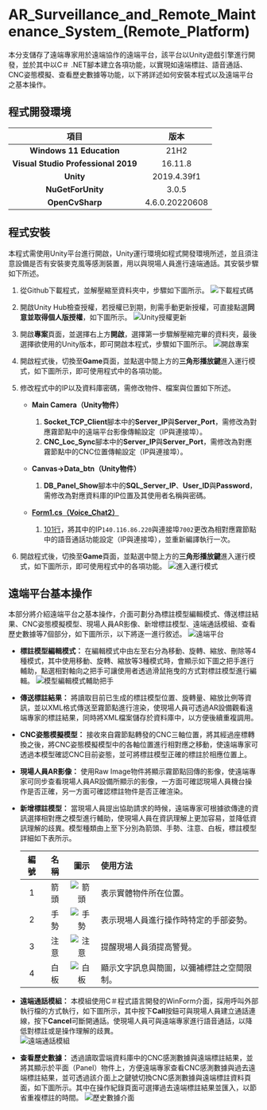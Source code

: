# AR_Surveillance_and_Remote_Maintenance_System_(Remote_Platform)
本分支儲存了遠端專家用於遠端協作的遠端平台，該平台以Unity遊戲引擎進行開發，並於其中以C＃ .NET腳本建立各項功能，以實現如遠端標註、語音通話、CNC姿態模擬、查看歷史數據等功能，以下將詳述如何安裝本程式以及遠端平台之基本操作。

## 程式開發環境
|**項目**|**版本**|
|:---:|:---:|
|**Windows 11 Education**|21H2|
|**Visual Studio Professional 2019**|16.11.8|
|**Unity**|2019.4.39f1|
|**NuGetForUnity**|3.0.5|
|**OpenCvSharp**|4.6.0.20220608|

## 程式安裝
本程式需使用Unity平台進行開啟，Unity運行環境如程式開發環境所述，並且須注意設備是否有安裝麥克風等感測裝置，用以與現場人員進行遠端通話。其安裝步驟如下所述。

1. 從Github下載程式，並解壓縮至資料夾中，步驟如下圖所示。
![下載程式碼](https://user-images.githubusercontent.com/77768660/189569302-89d52e82-2675-41cd-a2fb-e58ba5ece845.png)

2. 開啟Unity Hub檢查授權，若授權已到期，則需手動更新授權，可直接點選**同意並取得個人版授權**，如下圖所示。
![Unity授權更新](https://user-images.githubusercontent.com/77768660/189570891-73c1c76b-d103-4b7a-b61e-159cbcaa76ea.png)

3. 開啟**專案**頁面，並選擇右上方**開啟**，選擇第一步驟解壓縮完畢的資料夾，最後選擇欲使用的Unity版本，即可開啟本程式，步驟如下圖所示。
![開啟專案](https://user-images.githubusercontent.com/77768660/189570068-c0cfc4c1-1b7f-4498-bf15-0243f06ccd16.png)

4. 開啟程式後，切換至**Game**頁面，並點選中間上方的**三角形播放鍵**進入運行模式，如下圖所示，即可使用程式中的各項功能。
4. 修改程式中的IP以及資料庫密碼，需修改物件、檔案與位置如下所述。
    * **Main Camera（Unity物件）**
        1. **Socket_TCP_Client**腳本中的**Server_IP**與**Server_Port**，需修改為對應霧節點中的遠端平台影像傳輸設定（IP與連接埠）。
        2. **CNC_Loc_Sync**腳本中的**Server_IP**與**Server_Port**，需修改為對應霧節點中的CNC位置傳輸設定（IP與連接埠）。
        
    * **Canvas→Data_btn（Unity物件）**
        1. **DB_Panel_Show**腳本中的**SQL_Server_IP**、**User_ID**與**Password**，需修改為對應資料庫的IP位置及其使用者名稱與密碼。
        
    * [**Form1.cs（Voice_Chat2）**](https://github.com/vf19961226/AR_Surveillance_and_Remote_Maintenance_System/blob/Remote_Platform/Voice_Chat2/Voice_Chat2/Form1.cs)
        1. [101行](https://github.com/vf19961226/AR_Surveillance_and_Remote_Maintenance_System/blob/Remote_Platform/Voice_Chat2/Voice_Chat2/Form1.cs#L101)，將其中的IP`140.116.86.220`與連接埠`7002`更改為相對應霧節點中的語音通話功能設定（IP與連接埠），並重新編譯執行一次。

5. 開啟程式後，切換至**Game**頁面，並點選中間上方的**三角形播放鍵**進入運行模式，如下圖所示，即可使用程式中的各項功能。
![進入運行模式](https://user-images.githubusercontent.com/77768660/189570393-c40906a3-3c83-4b7c-bc0c-cadb54b2cbe9.png)

## 遠端平台基本操作
本部分將介紹遠端平台之基本操作，介面可劃分為標註模型編輯模式、傳送標註結果、CNC姿態模擬模型、現場人員AR影像、新增標註模型、遠端通話模組、查看歷史數據等7個部分，如下圖所示，以下將逐一進行敘述。
![遠端平台](https://user-images.githubusercontent.com/77768660/189480329-20eec532-a492-472d-957a-ca66b33aa2a4.png)

* **標註模型編輯模式：** 在編輯模式中由左至右分為移動、旋轉、縮放、刪除等4種模式，其中使用移動、旋轉、縮放等3種模式時，會顯示如下圖之把手進行輔助，點選相對軸向之把手可讓使用者透過滑鼠拖曳的方式對標註模型進行編輯。
![模型編輯模式輔助把手](https://user-images.githubusercontent.com/77768660/189488704-d0bc4a1a-9258-4f2a-aabe-0a579d7a7984.png)

* **傳送標註結果：** 將讀取目前已生成的標註模型位置、旋轉量、縮放比例等資訊，並以XML格式傳送至霧節點進行渲染，使現場人員可透過AR設備觀看遠端專家的標註結果，同時將XML檔案儲存於資料庫中，以方便後續重複調用。

* **CNC姿態模擬模型：** 接收來自霧節點轉發的CNC三軸位置，將其經過座標轉換之後，將CNC姿態模擬模型中的各軸位置進行相對應之移動，使遠端專家可透過本模型確認CNC目前姿態，並可將標註模型正確的標註於相應位置上。

* **現場人員AR影像：** 使用Raw Image物件將顯示霧節點回傳的影像，使遠端專家可同步查看現場人員AR設備所顯示的影像，一方面可確認現場人員機台操作是否正確，另一方面可確認標註物件是否正確渲染。

* **新增標註模型：** 當現場人員提出協助請求的時候，遠端專家可根據欲傳達的資訊選擇相對應之模型進行輔助，使現場人員在資訊理解上更加容易，並降低資訊理解的歧異。模型種類由上至下分別為箭頭、手勢、注意、白板，標註模型詳細如下表所示。

  |**編號**|**名稱**|**圖示**|**使用方法**
  |:---:|:---:|:---:|:---
  |1|箭頭|![箭頭](https://user-images.githubusercontent.com/77768660/189489141-797a1940-354d-48f0-a73e-4d35e978da5e.png)|表示實體物件所在位置。
  |2|手勢|![手勢](https://user-images.githubusercontent.com/77768660/189489177-ecb13514-9681-4752-97e5-0b16fb1e04ea.png)|表示現場人員進行操作時特定的手部姿勢。
  |3|注意|![注意](https://user-images.githubusercontent.com/77768660/189489199-b0da8d8d-f887-4674-865d-d295b2964c08.png)|提醒現場人員須提高警覺。
  |4|白板|![白板](https://user-images.githubusercontent.com/77768660/189489224-d1da2703-cc76-4e04-8558-faa36cc4de36.png)|顯示文字訊息與簡圖，以彌補標註之空間限制。

* **遠端通話模組：** 本模組使用C＃程式語言開發的WinForm介面，採用呼叫外部執行檔的方式執行，如下圖所示，其中按下**Call**按鈕可與現場人員建立通話連線，按下**Cancel**可斷開通話。使現場人員可與遠端專家進行語音通話，以降低對標註或是操作理解的歧異。    
![遠端通話模組](https://user-images.githubusercontent.com/77768660/189489310-009e4c98-af72-446e-b172-2b5206d16b59.png)

* **查看歷史數據：** 透過讀取雲端資料庫中的CNC感測數據與遠端標註結果，並將其顯示於平面（Panel）物件上，方便遠端專家查看CNC感測數據與過去遠端標註結果，並可透過該介面上之鍵號切換CNC感測數據與遠端標註資料頁面，如下圖所示。其中在操作紀錄頁面可選擇過去遠端標註結果並匯入，以節省重複標註的時間。
![歷史數據介面](https://user-images.githubusercontent.com/77768660/189489508-c089923e-ac7b-41c2-b300-cb7368fbcb82.png)
